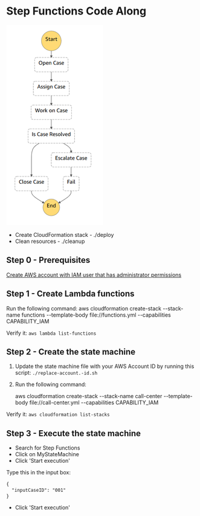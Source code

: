 # Step Functions Code Along

![diagram](state-machine.png)
* Create CloudFormation stack - ./deploy
* Clean resources - ./cleanup

## Step 0 - Prerequisites
[Create AWS account with IAM user that has administrator permissions](prerequisites.md)

## Step 1 - Create Lambda functions
Run the following command:
    aws cloudformation create-stack --stack-name functions --template-body file://functions.yml --capabilities CAPABILITY_IAM

Verify it: `aws lambda list-functions`

## Step 2 - Create the state machine
1. Update the state machine file with your AWS Account ID by running this script: `./replace-account.-id.sh`
1. Run the following command:

    aws cloudformation create-stack --stack-name call-center --template-body file://call-center.yml --capabilities CAPABILITY_IAM

Verify it: `aws cloudformation list-stacks`

## Step 3 - Execute the state machine
* Search for Step Functions
* Click on MyStateMachine
* Click 'Start execution'

Type this in the input box:

    {
      "inputCaseID": "001"
    }

* Click 'Start execution'
